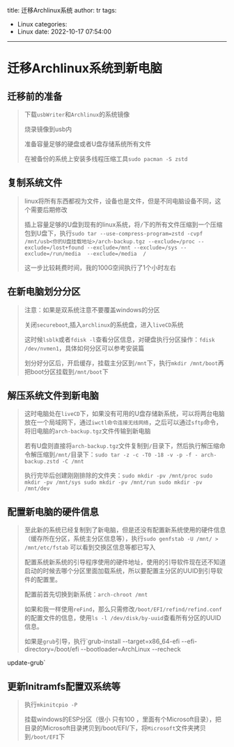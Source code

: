 title: 迁移Archlinux系统
author: tr
tags:
  - Linux
categories:
  - Linux
date: 2022-10-17 07:54:00
---
# 迁移Archlinux系统到新电脑

<!--more-->

## 迁移前的准备

> 下载`usbWriter`和`Archlinux`的系统镜像
>
> 烧录镜像到usb内
>
> 准备容量足够的硬盘或者U盘存储系统所有文件
>
> 在被备份的系统上安装多线程压缩工具`sudo pacman -S zstd`

## 复制系统文件

> linux将所有东西都视为文件，设备也是文件，但是不同电脑设备不同，这个需要后期修改
>
> 插上容量足够的U盘到现有的linux系统，将`/`下的所有文件压缩到一个压缩包到U盘下，执行`sudo tar --use-compress-program=zstd -cvpf /mnt/usb<你的U盘挂载地址>/arch-backup.tgz --exclude=/proc --exclude=/lost+found --exclude=/mnt --exclude=/sys --exclude=/run/media  --exclude=/media  /`
> 
> 这一步比较耗费时间，我的100G空间执行了1个小时左右

## 在新电脑划分分区

> 注意：如果是双系统注意不要覆盖windows的分区
>
> 关闭`secureboot`,插入`archlinux`的系统盘，进入`liveCD`系统
>
> 这时候`lsblk`或者`fdisk -l`查看分区信息，对硬盘执行分区操作：`fdisk /dev/nvmen1`，具体如何分区可以参考安装篇
>
> 划分好分区后，开启缓存，挂载主分区到`/mnt`下，执行`mkdir /mnt/boot`再把boot分区挂载到`/mnt/boot`下
> 

## 解压系统文件到新电脑

> 这时电脑处在`liveCD`下，如果没有可用的U盘存储新系统，可以将两台电脑放在一个局域网下，通过`iwctl命令连接无线网络`，之后可以通过`sftp`命令，将旧电脑的`arch-backup.tgz`文件传输到新电脑
>
> 若有U盘则直接将`arch-backup.tgz`文件复制到`/`目录下，然后执行解压缩命令解压缩到`/mnt/`目录下：`sudo tar -z -c -T0 -18 -v -p -f - arch-backup.zstd -C /mnt`
> 
> 执行完毕后创建刚刚排除的文件夹：`sudo mkdir -pv /mnt/proc sudo mkdir -pv /mnt/sys sudo mkdir -pv /mnt/run sudo mkdir -pv /mnt/dev`
>

## 配置新电脑的硬件信息

> 至此新的系统已经复制到了新电脑，但是还没有配置新系统使用的硬件信息（缓存所在分区，系统主分区信息等），执行`sudo genfstab -U /mnt/ > /mnt/etc/fstab` 可以看到交换区信息等都已写入
>
> 配置系统新系统的引导程序使用的硬件地址，使用的引导软件现在还不知道启动的时候去哪个分区里面加载系统，所以要配置主分区的UUID到引导软件的配置里。
>
> 配置前首先切换到新系统：`arch-chroot /mnt`
>
> 如果和我一样使用`reFind`，那么只需修改`/boot/EFI/refind/refind.conf`的配置文件的信息，使用`ls -l /dev/disk/by-uuid`查看所有分区的UUID信息。
>
> 如果是`grub`引导，执行`grub-install --target=x86_64-efi --efi-directory=/boot/efi --bootloader=ArchLinux --recheck

update-grub`
>

## 更新Initramfs配置双系统等

> 执行`mkinitcpio -P`
> 
> 挂载windows的ESP分区（很小 只有100
，里面有个Microsoft目录），把目录的Microsoft目录拷贝到/boot/EFI/下，将`Microsoft`文件夹拷贝到`/boot/EFI`下